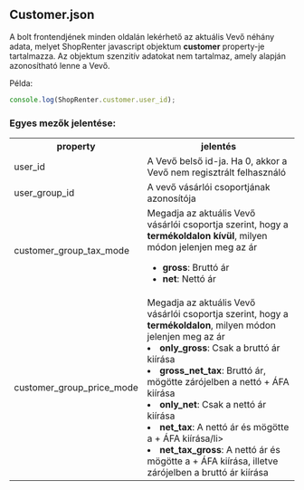 ## Customer.json

A bolt frontendjének minden oldalán lekérhető az aktuális Vevő néhány adata,
melyet ShopRenter javascript objektum **customer** property-je tartalmazza. 
Az objektum szenzitív adatokat nem tartalmaz, amely alapján azonosítható lenne a Vevő.

Példa:
```javascript
console.log(ShopRenter.customer.user_id);
```

### Egyes mezők jelentése:

<table> 
    <tr>
        <th>property</th>
        <th>jelentés</th>
    </tr>
    <tr>
        <td>user_id</td>
        <td>A Vevő belső id-ja. Ha 0, akkor a Vevő nem regisztrált felhasználó</td>
    </tr>
    <tr>
        <td>user_group_id</td>
        <td>A vevő vásárlói csoportjának azonosítója</td>
    </tr>  
    <tr>
        <td>customer_group_tax_mode</td>
        <td>
           Megadja az aktuális Vevő vásárlói csoportja szerint, hogy a <strong>termékoldalon kívül</strong>, milyen módon jelenjen meg az ár
           <ul>
              <li><strong>gross</strong>: Bruttó ár</li>
              <li><strong>net</strong>: Nettó ár</li>
           </ul>
        </td>
    </tr> 
    <tr>
        <td>customer_group_price_mode</td>
        <td>
           Megadja az aktuális Vevő vásárlói csoportja szerint, hogy a <strong>termékoldalon</strong>, milyen módon jelenjen meg az ár
              <li><strong>only_gross</strong>: Csak a bruttó ár kiírása</li>
              <li><strong>gross_net_tax</strong>: Bruttó ár, mögötte zárójelben a nettó + ÁFA kiírása</li>
              <li><strong>only_net</strong>: Csak a nettó ár kiírása</li>
              <li><strong>net_tax</strong>: A nettó ár és mögötte a + ÁFA kiírása/li>
              <li><strong>net_tax_gross</strong>: A nettó ár és mögötte a + ÁFA kiírása, illetve zárójelben a bruttó ár kiírása</li>
        </td>
    </tr>
</table>
